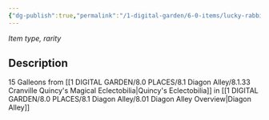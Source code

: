 ```yaml
---
{"dg-publish":true,"permalink":"/1-digital-garden/6-0-items/lucky-rabbit-s-foot-keychain/","tags":["#item","#magical"]}
---
```


*Item type, rarity*

## Description

15 Galleons from [[1 DIGITAL GARDEN/8.0 PLACES/8.1 Diagon Alley/8.1.33 Cranville Quincy's Magical Eclectobilia\|Quincy's Eclectobilia]] in [[1 DIGITAL GARDEN/8.0 PLACES/8.1 Diagon Alley/8.01 Diagon Alley Overview\|Diagon Alley]]